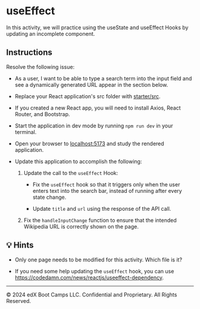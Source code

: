 # useEffect

In this activity, we will practice using the useState and useEffect Hooks by updating an incomplete component.

## Instructions

Resolve the following issue:

* As a user, I want to be able to type a search term into the input field and see a dynamically generated URL appear in the section below.

* Replace your React application's src folder with [starter/src](starter/src).

* If you created a new React app, you will need to install Axios, React Router, and Bootstrap.

* Start the application in dev mode by running `npm run dev` in your terminal.

* Open your browser to [localhost:5173](http://localhost:5173) and study the rendered application.

* Update this application to accomplish the following:

  1. Update the call to the `useEffect` Hook:

      * Fix the `useEffect` hook so that it triggers only when the user enters text into the search bar, instead of running after every state change.

      * Update `title` and `url` using the response of the API call.

  2. Fix the `handleInputChange` function to ensure that the intended Wikipedia URL is correctly shown on the page.

## 💡 Hints  

* Only one page needs to be modified for this activity. Which file is it?  

* If you need some help updating the `useEffect` hook, you can use <https://codedamn.com/news/reactjs/useeffect-dependency>.

---

© 2024 edX Boot Camps LLC. Confidential and Proprietary. All Rights Reserved.
